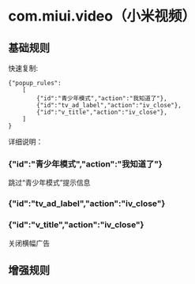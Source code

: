 # com.miui.video（小米视频）

## 基础规则

快速复制:
```
{"popup_rules":
    [
        {"id":"青少年模式","action":"我知道了"},        
        {"id":"tv_ad_label","action":"iv_close"},
        {"id":"v_title","action":"iv_close"},
    ]
}
```
详细说明：

### {"id":"青少年模式","action":"我知道了"}
跳过“青少年模式”提示信息

### {"id":"tv_ad_label","action":"iv_close"}  



### {"id":"v_title","action":"iv_close"}
关闭横幅广告

## 增强规则
